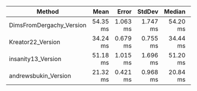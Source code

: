 | Method                   | Mean     | Error    | StdDev   | Median   | Gen0       | Gen1     | Allocated |
|------------------------- |---------:|---------:|---------:|---------:|-----------:|---------:|----------:|
| DimsFromDergachy_Version | 54.35 ms | 1.063 ms | 1.747 ms | 54.20 ms | 21200.0000 | 200.0000 |  95.45 MB |
| Kreator22_Version        | 34.24 ms | 0.679 ms | 0.755 ms | 34.44 ms | 14400.0000 | 133.3333 |  64.85 MB |
| insanity13_Version       | 51.18 ms | 1.015 ms | 1.696 ms | 51.20 ms | 21300.0000 | 300.0000 |  95.98 MB |
| andrewsbukin_Version     | 21.32 ms | 0.421 ms | 0.968 ms | 20.84 ms | 17000.0000 | 250.0000 |  76.28 MB |

